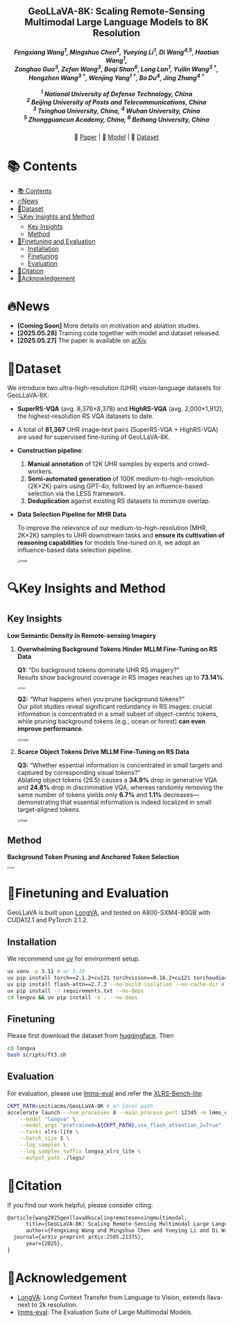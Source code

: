 <div align="center">
  <h2><strong>GeoLLaVA-8K: Scaling Remote-Sensing Multimodal Large Language Models to 8K Resolution</strong></h2>
  <h5>
    <em>
      Fengxiang Wang<sup>1</sup>, Mingshuo Chen<sup>2</sup>, Yueying Li<sup>1</sup>, Di Wang<sup>4,5</sup>, Haotian Wang<sup>1</sup>, <br/>
      Zonghao Guo<sup>3</sup>, Zefan Wang<sup>3</sup>, Boqi Shan<sup>6</sup>, Long Lan<sup>1</sup>, Yuilin Wang<sup>3&nbsp;†</sup>, <br/>
      Hongzhen Wang<sup>3&nbsp;†</sup>, Wenjing Yang<sup>1&nbsp;†</sup>, Bo Du<sup>4</sup>, Jing Zhang<sup>4&nbsp;†</sup>
    </em>
    <br/><br/>
    <sup>1</sup> National University of Defense Technology, China<br/>
    <sup>2</sup> Beijing University of Posts and Telecommunications, China<br/>
    <sup>3</sup> Tsinghua University, China, <sup>4</sup> Wuhan University, China<br/>
    <sup>5</sup> Zhongguancun Academy, China, <sup>6</sup> Beihang University, China
  </h5>
  <p>
    📃 <a href="https://arxiv.org/abs/2505.21375" target="_blank">Paper</a> |
    🤗 <a href="https://huggingface.co/initiacms/GeoLLaVA-8K" target="_blank">Model</a> |
    🤗 <a href="https://huggingface.co/datasets/initiacms/GeoLLaVA-Data" target="_blank">Dataset</a>
  </p>
</div>



# 📚 Contents

- [📚 Contents](#-contents)
- [🔥News](#news)
- [📜Dataset](#dataset)
- [🔍Key Insights and Method](#key-insights-and-method)
  - [Key Insights](#key-insights)
  - [Method](#method)
- [🚀Finetuning and Evaluation](#finetuning-and-evaluation)
  - [Installation](#installation)
  - [Finetuning](#finetuning)
  - [Evaluation](#evaluation)
- [🔗Citation](#citation)
- [🤝Acknowledgement](#acknowledgement)

# 🔥News

* **[Coming Soon]**  More details on motivation and ablation studies.
* **[2025.05.28]**  Training code together with model and dataset released.
* **[2025.05.27]**  The paper is available on [arXiv](https://arxiv.org/abs/2505.21375).


# 📜Dataset

We introduce two ultra-high-resolution (UHR) vision-language datasets for GeoLLaVA-8K:

- **SuperRS-VQA** (avg. 8,376×8,378) and **HighRS-VQA** (avg. 2,000×1,912), the highest-resolution RS VQA datasets to date.

- A total of **81,367** UHR image–text pairs (SuperRS-VQA + HighRS-VQA) are used for supervised fine-tuning of GeoLLaVA-8K.

- **Construction pipeline**:  
  1. **Manual annotation** of 12K UHR samples by experts and crowd-workers.  
  2. **Semi-automated generation** of 100K medium-to-high-resolution (2K×2K) pairs using GPT-4o, followed by an influence-based selection via the LESS framework.  
  3. **Deduplication** against existing RS datasets to minimize overlap.  
  
- **Data Selection Pipeline for MHR Data**

  To improve the relevance of our medium-to-high-resolution (MHR, 2K×2K) samples to UHR downstream tasks and **ensure its cultivation of reasoning capabilities** for models fine-tuned on it, we adopt an influence-based data selection pipeline.
  
  <img src="assets/data-selection.jpg" alt="image" style="zoom:40%;" />
  

# 🔍Key Insights and Method

## Key Insights

**Low Semantic Density in Remote-sensing Imagery**

1. **Overwhelming Background Tokens Hinder MLLM Fine-Tuning on RS Data**

   **Q1:** “Do background tokens dominate UHR RS imagery?”  
   Results show background coverage in RS images reaches up to **73.14%**.

   <img src="./assets/q1.jpg" alt="image" style="zoom: 33%;" />

   **Q2:** “What happens when you prune background tokens?”  
   Our pilot studies reveal significant redundancy in RS images: crucial information is concentrated in a small subset of object-centric tokens, while pruning background tokens (e.g., ocean or forest) **can even improve performance**.
   
   <img src="./assets/q2.jpg" alt="image" style="zoom:45%;" />

2. **Scarce Object Tokens Drive MLLM Fine-Tuning on RS Data**

   **Q3:** “Whether essential information is concentrated in small targets and captured by corresponding visual tokens?”  
   Ablating object tokens (26.5) causes a **34.9%** drop in generative VQA and **24.8%** drop in discriminative VQA, whereas randomly removing the same number of tokens yields only **6.7%** and **1.1%** decreases—demonstrating that essential information is indeed localized in small target-aligned tokens.
   
   <img src="./assets/q3.jpg" alt="image" style="zoom:40%;" />

## Method

**Background Token Pruning and Anchored Token Selection**

<img src="assets/method.jpg" alt="image" style="zoom:30%;" />


# 🚀Finetuning and Evaluation

GeoLLaVA is built upon [LongVA](https://github.com/EvolvingLMMs-Lab/LongVA), and tested on  A800-SXM4-80GB with CUDA12.1 and PyTorch 2.1.2.

## Installation

We recommend use [uv](https://github.com/astral-sh/uv) for environment setup.

```bash
uv venv -p 3.11 # or 3.10
uv pip install torch==2.1.2+cu121 torchvision==0.16.2+cu121 torchaudio==2.1.2+cu121 --index-url https://download.pytorch.org/whl/cu121
uv pip install flash-attn==2.7.3 --no-build-isolation --no-cache-dir # or install wheel mannualy
uv pip install -r requirements.txt --no-deps
cd longva && uv pip install -e . --no-deps
```

## Finetuning

Please first download the dataset from [huggingface](https://huggingface.co/initiacms/GeoLLaVA-8K). Then

```bash
cd longva
bash scripts/ft3.sh
```

## Evaluation

For evaluation, please use [lmms-eval](https://github.com/EvolvingLMMs-Lab/lmms-eval?tab=readme-ov-file) and refer the [XLRS-Bench-lite](https://github.com/AI9Stars/XLRS-Bench):

```bash
CKPT_PATH=initiacms/GeoLLaVA-8K # or local path
accelerate launch --num_processes 8 --main_process_port 12345 -m lmms_eval \
    --model "longva" \
    --model_args "pretrained=${CKPT_PATH},use_flash_attention_2=True"  \
    --tasks xlrs-lite \
    --batch_size 1 \
    --log_samples \
    --log_samples_suffix longva_xlrs_lite \
    --output_path ./logs/
```

# 🔗Citation

If you find our work helpful, please consider citing:

```latex
@article{wang2025geollava8kscalingremotesensingmultimodal,
      title={GeoLLaVA-8K: Scaling Remote-Sensing Multimodal Large Language Models to 8K Resolution}, 
      author={Fengxiang Wang and Mingshuo Chen and Yueying Li and Di Wang and Haotian Wang and Zonghao Guo and Zefan Wang and Boqi Shan and Long Lan and Yulin Wang and Hongzhen Wang and Wenjing Yang and Bo Du and Jing Zhang},
  journal={arXiv preprint arXiv:2505.21375},
      year={2025},
}
```

# 🤝Acknowledgement

* [LongVA](https://github.com/EvolvingLMMs-Lab/LongVA): Long Context Transfer from Language to Vision, extends llava-next to 2k resolution.
* [lmms-eval](https://github.com/EvolvingLMMs-Lab/lmms-eval?tab=readme-ov-file): The Evaluation Suite of Large Multimodal Models.

